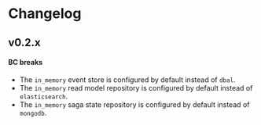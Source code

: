 # Changelog

## v0.2.x

#### BC breaks

- The `in_memory` event store is configured by default instead of `dbal`.
- The `in_memory` read model repository is configured by default instead of `elasticsearch`.
- The `in_memory` saga state repository is configured by default instead of `mongodb`.
